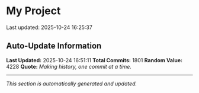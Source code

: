 # My Project


Last updated: 2025-10-24 16:25:37
















































































































































































































































































































































































































































































































































































































































































































































































































































































































































































































































































































































































































































































































































































































































































































































































































































































































































































































































































































































































































































































































































































































































































## Auto-Update Information

**Last Updated:** 2025-10-24 16:51:11
**Total Commits:** 1801
**Random Value:** 4228
**Quote:** _Making history, one commit at a time._

---
_This section is automatically generated and updated._